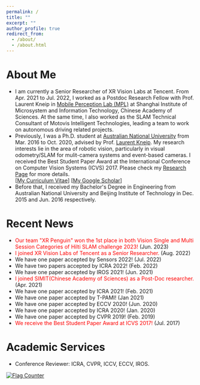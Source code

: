 ```yaml
---
permalink: /
title: ""
excerpt: ""
author_profile: true
redirect_from: 
  - /about/
  - /about.html
---
```


# About Me 
<!--Dr. Yifu Wang is currently a Research Engineer of XR Vision Labs at Tencent. -->
* I am currently a Senior Researcher of XR Vision Labs at Tencent. From Apr. 2021 to Jul. 2022, I worked as a Postdoc Research Fellow with Prof. Laurent Kneip in [Mobile Perception Lab (MPL)](http://mpl.sist.shanghaitech.edu.cn/) at Shanghai Institute of Microsystem and Information Technology, Chinese Academy of Sciences. At the same time, I also worked as the SLAM Technical Consultant of Motovis Intelligent Technologies, leading a team to work on autonomous driving related projects.
* Previously, I was a Ph.D. student at [Australian National University](https://www.anu.edu.au/) from Mar. 2016 to Oct. 2020, advised by Prof. [Laurent Kneip](http://mpl.sist.shanghaitech.edu.cn/Director.html). My research interests lie in the area of robotic vision, particularly in visual odometry/SLAM for mulit-camera systems and event-based cameras. I received the Best Student Paper Award at the International Conference on Computer Vision Systems (ICVS) 2017. Please check my [Research Page](https://1fwang.github.io/publications/) for more details.<br>
[[My Curriculum Vitae](http://1fwang.github.io/files/Yifu_Wang_CV.pdf)] [[My Google Scholar](https://scholar.google.com/citations?user=_0BWh_8AAAAJ&hl=en)]
* Before that, I received my Bachelor's Degree in Engineering from Australian National University and Beijing Institute of Technology in Dec. 2015 and Jun. 2016 respectively.


# Recent News
* <span style="color:red">Our team "XR Penguin" won the 1st place in both Vision Single and Multi Session Categories of Hilti SLAM challenge 2023! </span> (Jun. 2023)
* <span style="color:red">I joined XR Vision Labs of Tencent as a Senior Researcher. </span> (Aug. 2022)
* We have one paper  accepted by Sensors 2022! (Jul. 2022) 
* We have two papers accepted by ICRA 2022! (Feb. 2022)
* We have one paper  accepted by IROS 2021! (Jun. 2021) 
* <span style="color:red">I joined SIMIT(Chinese Academy of Sciences) as a Post-Doc researcher. </span> (Apr. 2021)
* We have one paper  accepted by ICRA 2021! (Feb. 2021) 
* We have one paper  accepted by T-PAMI! (Jan 2021) 
* We have one paper  accepted by ECCV 2020! (Jun. 2020)
* We have one paper  accepted by ICRA 2020! (Jan. 2020)
* We have one paper  accepted by CVPR 2019! (Feb. 2019)
* <span style="color:red">We receive the Best Student Paper Award at ICVS 2017!</span> (Jul. 2017)

# Academic Services
* Conference Reviewer: ICRA, CVPR, ICCV, ECCV, IROS.






<a href="https://info.flagcounter.com/IDql"><img src="https://s01.flagcounter.com/map/IDql/size_s/txt_000000/border_CCCCCC/pageviews_1/viewers_0/flags_0/" alt="Flag Counter" border="0"></a>
